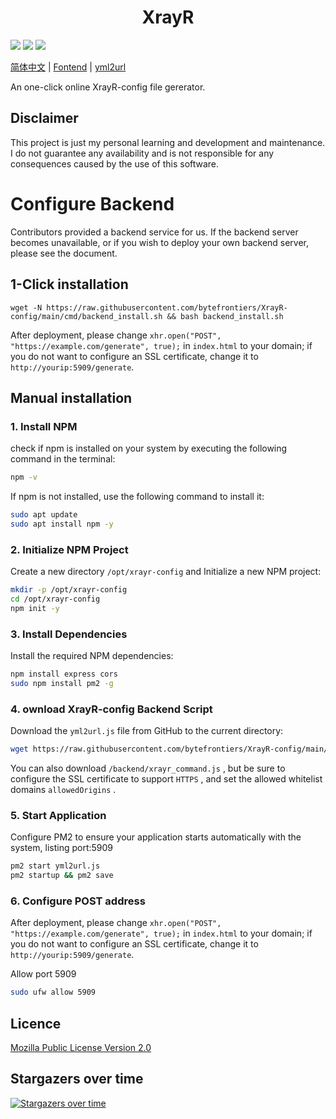 <h1 align="center">XrayR</h1>

![](https://img.shields.io/github/stars/bytefrontiers/XrayR-config)
![](https://img.shields.io/github/forks/bytefrontiers/XrayR-config)
![](https://github.com/XrayR-project/XrayR/actions/workflows/docker.yml/badge.svg)

[简体中文](https://github.com/bytefrontiers/XrayR-config/blob/master/README-CN.md) | [Fontend](https://bytefrontiers.github.io/XrayR-config/) | [yml2url](https://bytefrontiers.github.io/XrayR-config/yml2url/)

An one-click online XrayR-config file gererator.


## Disclaimer

This project is just my personal learning and development and maintenance. I do not guarantee any availability and is not responsible for any consequences caused by the use of this software.



# Configure Backend

Contributors provided a backend service for us. If the backend server becomes unavailable, or if you wish to deploy your own backend server, please see the document.


## 1-Click installation

```
wget -N https://raw.githubusercontent.com/bytefrontiers/XrayR-config/main/cmd/backend_install.sh && bash backend_install.sh
```

After deployment, please change `xhr.open("POST", "https://example.com/generate", true);` in `index.html` to your domain; if you do not want to configure an SSL certificate, change it to `http://yourip:5909/generate`.

## Manual installation

### 1.  Install NPM

check if npm is installed on your system by executing the following command in the terminal:

```bash
npm -v
```

If npm is not installed, use the following command to install it:

```bash
sudo apt update
sudo apt install npm -y
```

### 2. Initialize NPM Project

Create a new directory `/opt/xrayr-config` and Initialize a new NPM project:

```bash
mkdir -p /opt/xrayr-config
cd /opt/xrayr-config
npm init -y
```

### 3.  Install Dependencies

Install the required NPM dependencies:

```bash
npm install express cors
sudo npm install pm2 -g
```


### 4. ownload XrayR-config Backend Script

Download the `yml2url.js`  file from GitHub to the current directory:

```bash
wget https://raw.githubusercontent.com/bytefrontiers/XrayR-config/main/yml2url/yml2url.js
```

You can also download `/backend/xrayr_command.js` , but be sure to configure the SSL certificate to support `HTTPS` , and set the allowed whitelist domains `allowedOrigins` .

### 5.  Start Application

Configure PM2 to ensure your application starts automatically with the system, listing port:5909

```bash
pm2 start yml2url.js
pm2 startup && pm2 save
```
### 6. Configure POST address

After deployment, please change `xhr.open("POST", "https://example.com/generate", true);` in `index.html` to your domain; if you do not want to configure an SSL certificate, change it to `http://yourip:5909/generate`.

Allow port 5909

```bash
sudo ufw allow 5909
```

## Licence

[Mozilla Public License Version 2.0](https://github.com/bytefrontiers/XrayR-config/blob/master/LICENSE)

## Stargazers over time

[![Stargazers over time](https://starchart.cc/bytefrontiers/XrayR-config.svg)](https://starchart.cc/bytefrontiers/XrayR-config)